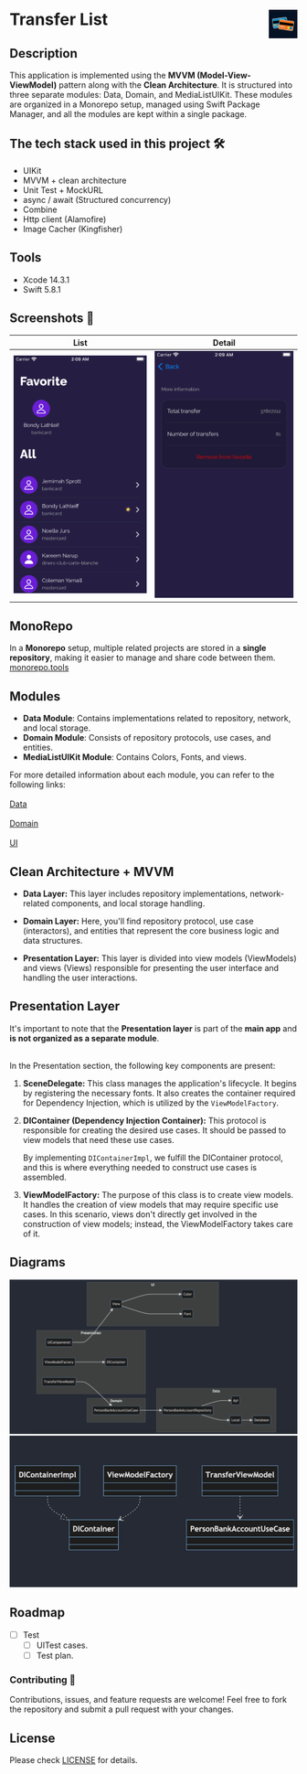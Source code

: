 # Transfer List <img alt="Logo" src="icon.png" align="right" height="50">


## Description
This application is implemented using the **MVVM (Model-View-ViewModel)** pattern along with the **Clean Architecture**. It is structured into three separate modules: Data, Domain, and MediaListUIKit. These modules are organized in a Monorepo setup, managed using Swift Package Manager, and all the modules are kept within a single package.

## The tech stack used in this project 🛠

- UIKit
- MVVM + clean architecture
- Unit Test + MockURL
- async / await (Structured concurrency)
- Combine
- Http client (Alamofire)
- Image Cacher (Kingfisher)

## Tools
- Xcode 14.3.1
- Swift 5.8.1

## Screenshots 🌃 
List       |  Detail
:-------------------------:|:-------------------------:
<img alt="list" src="shot1.png">|<img alt="detail" src="shot2.png">

## MonoRepo
In a **Monorepo** setup, multiple related projects are stored in a **single repository**, making it easier to manage and share code between them.
<br>
[monorepo.tools](https://monorepo.tools)

## Modules
- **Data Module**: Contains implementations related to repository, network, and local storage.
- **Domain Module**: Consists of repository protocols, use cases, and entities.
- **MediaListUIKit Module**: Contains Colors, Fonts, and views.

For more detailed information about each module, you can refer to the following links:
<br>
<br>
[Data](Data/README.md)
<br>
<br>
[Domain](Domain/README.md)
<br>
<br>
[UI](UI/README.md)

## Clean Architecture + MVVM

- **Data Layer:** This layer includes repository implementations, network-related components, and local storage handling.

- **Domain Layer:** Here, you'll find repository protocol, use case (interactors), and entities that represent the core business logic and data structures.

- **Presentation Layer:** This layer is divided into view models (ViewModels) and views (Views) responsible for presenting the user interface and handling the user interactions.


## Presentation Layer
It's important to note that the **Presentation layer** is part of the **main app** and **is not organized as a separate module**.

<br>
In the Presentation section, the following key components are present:

1. **SceneDelegate:** This class manages the application's lifecycle. It begins by registering the necessary fonts. It also creates the container required for Dependency Injection, which is utilized by the `ViewModelFactory`.

2. **DIContainer (Dependency Injection Container):** This protocol is responsible for creating the desired use cases. It should be passed to view models that need these use cases. 

   By implementing `DIContainerImpl`, we fulfill the DIContainer protocol, and this is where everything needed to construct use cases is assembled.

3. **ViewModelFactory:** The purpose of this class is to create view models. It handles the creation of view models that may require specific use cases. In this scenario, views don't directly get involved in the construction of view models; instead, the ViewModelFactory takes care of it.

## Diagrams
<img alt="App Digram" src="Diagram/1.png">
<img alt="Presentation Digram" src="Diagram/2.png">

## Roadmap

- [ ] Test
  - [ ] UITest cases.
  - [ ] Test plan.

###  Contributing 🤝

Contributions, issues, and feature requests are welcome! Feel free to fork the repository and submit a pull request with your changes.

## License

Please check [LICENSE](LICENSE) for details.